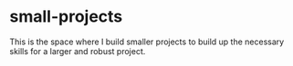 # small-projects

This is the space where I build smaller projects to build up the necessary skills for a larger and robust project.
